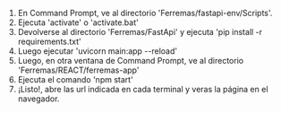 1. En Command Prompt, ve al directorio 'Ferremas/fastapi-env/Scripts'.
2. Ejecuta 'activate' o 'activate.bat'
3. Devolverse al directorio 'Ferremas/FastApi' y ejecuta 'pip install -r requirements.txt'
4. Luego ejecutar 'uvicorn main:app --reload'
5. Luego, en otra ventana de Command Prompt, ve al directorio 'Ferremas/REACT/ferremas-app'
6. Ejecuta el comando 'npm start'
7. ¡Listo!, abre las url indicada en cada terminal y veras la página en el navegador.
